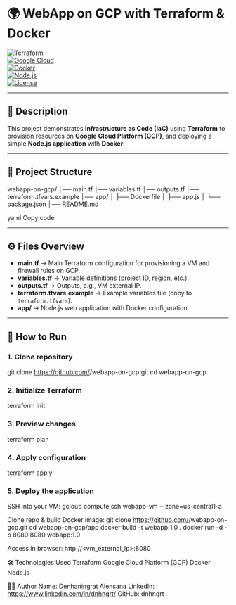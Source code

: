 # 🌍 WebApp on GCP with Terraform & Docker  

[![Terraform](https://img.shields.io/badge/IaC-Terraform-7B42BC?logo=terraform)](https://www.terraform.io/)  
[![Google Cloud](https://img.shields.io/badge/Cloud-GCP-4285F4?logo=googlecloud&logoColor=white)](https://cloud.google.com/)  
[![Docker](https://img.shields.io/badge/Container-Docker-2496ED?logo=docker&logoColor=white)](https://www.docker.com/)  
[![Node.js](https://img.shields.io/badge/Runtime-Node.js-339933?logo=nodedotjs&logoColor=white)](https://nodejs.org/)  
[![License](https://img.shields.io/badge/License-MIT-green)](LICENSE)  

---

## 📌 Description  
This project demonstrates **Infrastructure as Code (IaC)** using **Terraform** to provision resources on **Google Cloud Platform (GCP)**, and deploying a simple **Node.js application** with **Docker**.  

---

## 📂 Project Structure
webapp-on-gcp/
│── main.tf
│── variables.tf
│── outputs.tf
│── terraform.tfvars.example
│── app/
│ ├── Dockerfile
│ ├── app.js
│ └── package.json
│── README.md

yaml
Copy code

---

## ⚙️ Files Overview  

- **main.tf** → Main Terraform configuration for provisioning a VM and firewall rules on GCP.  
- **variables.tf** → Variable definitions (project ID, region, etc.).  
- **outputs.tf** → Outputs, e.g., VM external IP.  
- **terraform.tfvars.example** → Example variables file (copy to `terraform.tfvars`).  
- **app/** → Node.js web application with Docker configuration.  

---

## 🚀 How to Run  

### 1. Clone repository  
git clone https://github.com/<your-username>/webapp-on-gcp.git
cd webapp-on-gcp

### 2. Initialize Terraform
terraform init

### 3. Preview changes
terraform plan

### 4. Apply configuration
terraform apply

### 5. Deploy the application
SSH into your VM:
gcloud compute ssh webapp-vm --zone=us-central1-a

Clone repo & build Docker image:
git clone https://github.com/<your-username>/webapp-on-gcp.git
cd webapp-on-gcp/app
docker build -t webapp:1.0 .
docker run -d -p 8080:8080 webapp:1.0

Access in browser:
http://<vm_external_ip>:8080

🛠️ Technologies Used
Terraform
Google Cloud Platform (GCP)
Docker
Node.js

👨‍💻 Author
Name: Denhaningrat Alensana
LinkedIn: https://www.linkedin.com/in/dnhngrt/
GitHub: dnhngrt
